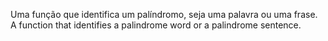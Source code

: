 Uma função que identifica um palíndromo, seja uma palavra ou uma frase.
A function that identifies a palindrome word or a palindrome sentence.


